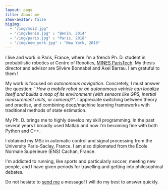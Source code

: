 ```yaml
---
layout: page
title: About me
show-avatar: false
bigimg:
  - "/img/moi2.jpg"
  - "/img/benin.jpg" : "Benin, 2014"
  - "/img/paris.jpg" : "Paris, 2018"
  - "/img/new_york.jpg" : "New York, 2018"
---
```

<link rel="stylesheet" href="https://use.fontawesome.com/releases/v5.6.3/css/all.css" integrity="sha384-UHRtZLI+pbxtHCWp1t77Bi1L4ZtiqrqD80Kn4Z8NTSRyMA2Fd33n5dQ8lWUE00s/" crossorigin="anonymous">

<span class="fas fa-briefcase" aria-hidden="true"></span> I live and work in Paris, France, where I’m a french Ph. D. student in probabilistic robotics at Centre of Robotics, [MINES ParisTech](http://www.mines-paristech.fr/). My thesis director and advisor are Silvère Bonnabel and Axel Barrau. I am gratuful to them !

<span class="fas fa-briefcase" aria-hidden="true"></span>  My work is focused on  _autonomous navigation_. Concretely, I must answer the question: _``How a mobile robot or an autonomous vehicle can localize itself and builds a map of its environment (with sensors like GPS, inertial measurement units, or camera)?_". I appreciate switching between theory and practise, and combining  deep/machine learning frameworks with traditional methods of state estimation.
 
<i class="fas fa-code"></i> My Ph. D. brings me to highly develop my skill programming. In the past several years I broadly used Matlab  and now I'm becoming fine with both Python <i class="fab fa-python"></i> and C++.

<i class="fas fa-graduation-cap"></i> I obtained my MSc in automatic control and signal processing from the University Paris-Saclay, France. I am also diplomated from the École Normale Supérieure (ENS) Cachan, France.

<i class="fas fa-heart"></i> I'm addicted to running, like sports and particularly soccer, meeting new people, and I have given periods for travelling <i class="fas fa-globe-europe"></i> and getting into philosophical debates.

<i class="fas fa-envelope"></i> Do not hesiate to [send me](
<somebbob@example.com>) a message! I will do my best to answer quickly.

